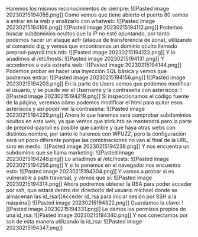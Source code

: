 Haremos los mismos reconocimientos de siempre:
![[Pasted image 20230215194055.png]]
Como vemos que tiene abierto el puerto 80 vamos a entrar en la web y analizarlo con whatweb:
![[Pasted image 20230215194106.png]]
![[Pasted image 20230215194112.png]]
Podemos buscar subdominios ocultos que la IP no esté apuntando, por tanto podemos hacer un ataque axfr (ataque de transferencia de zona), utilizando el comando dig, y vemos que encontramos un dominio oculto llamado preprod-payroll.trick.htb:
![[Pasted image 20230215194123.png]]
Y lo añadimos al /etc/hosts:
![[Pasted image 20230215194131.png]]
Y accedemos a esta extraña web:
![[Pasted image 20230215194144.png]]
Podemos probar en hacer una inyección SQL básica y vemos que podremos entrar:
![[Pasted image 20230215194156.png]]
![[Pasted image 20230215194203.png]]
En la parte de Users vemos que podemos modificar el usuario, y se puede ver el Username y la contraseña con asteriscos:
![[Pasted image 20230215194219.png]]
Si inspeccionamos el código fuente de la página, veremos cómo podemos modificar el html para quitar esos asteriscos y así poder ver la contraseña:
![[Pasted image 20230215194229.png]]
Ahora lo que haremos será comprobar subdominios ocultos en esta web, ya que vemos que trick.htb se mantendrá pero la parte de preprod-payroll es posible que cambie y que haya otras webs con distintos nombre, por tanto lo haremos con WFUZZ, pero la configuración será un poco diferente porque las combinaciones no van al final de la URL, sino en medio:
![[Pasted image 20230215194239.png]]
Y nos encuentra un subdominio que se llama marketing:
![[Pasted image 20230215194248.png]]
Lo añadimos al /etc/hosts:
![[Pasted image 20230215194256.png]]
Y si lo ponemos en el navegador nos encuentra esto:
![[Pasted image 20230215194304.png]]
Y vamos a probar si es vulnerable a path traversal, y vemos que sí:
![[Pasted image 20230215194314.png]]
Ahora podremos obtener la RSA para poder acceder por ssh, que estará dentro del directorio del usuario michael donde se almacenan las id_rsa:[[Acceder id_rsa para iniciar sesión por SSH a la máquina]]
![[Pasted image 20230215194322.png]]
Guardamos la clave:
![[Pasted image 20230215194331.png]]
Le damos los permisos propios de una id_rsa:
![[Pasted image 20230215194340.png]]
Y nos conectamos por ssh de esta manera utilizando la id_rsa:
![[Pasted image 20230215194347.png]]
